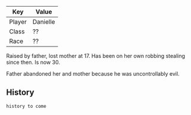 | Key | Value |
|-----|-------|
| Player | Danielle |
| Class | ?? |
| Race | ?? |

Raised by father, lost mother at 17. Has been on her own robbing stealing since then. Is now 30.

Father abandoned her and mother because he was uncontrollably evil.



## History

`history to come`
